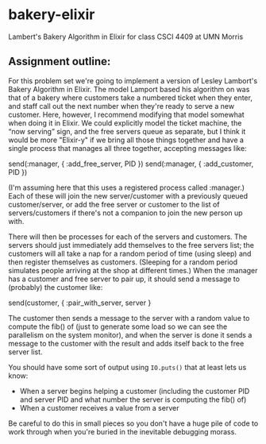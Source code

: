 # bakery-elixir
Lambert's Bakery Algorithm in Elixir for class CSCI 4409 at UMN Morris


## Assignment outline:

For this problem set we're going to implement a version of Lesley Lambort's Bakery Algorithm in Elixir. The model Lamport based his algorithm on was that of a bakery where customers take a numbered ticket when they enter, and staff call out the next number when they're ready to serve a new customer. Here, however, I recommend modifying that model somewhat when doing it in Elixir. We could explicitly model the ticket machine, the “now serving” sign, and the free servers queue as separate, but I think it would be more "Elixir-y" if we bring all those things together and have a single process that manages all three together, accepting messages like:

   send(:manager, { :add_free_server, PID })
   send(:manager, { :add_customer, PID })

(I'm assuming here that this uses a registered process called :manager.) Each of these will join the new server/customer with a previously queued customer/server, or add the free server or customer to the list of servers/customers if there's not a companion to join the new person up with.

There will then be processes for each of the servers and customers. The servers should just immediately add themselves to the free servers list; the customers will all take a nap for a random period of time (using sleep) and then register themselves as customers. (Sleeping for a random period simulates people arriving at the shop at different times.) When the :manager has a customer and free server to pair up, it should send a message to (probably) the customer like:

  send(customer, { :pair_with_server, server }

The customer then sends a message to the server with a random value to compute the fib() of (just to generate some load so we can see the parallelism on the system monitor), and when the server is done it sends a message to the customer with the result and adds itself back to the free server list.

You should have some sort of output using `IO.puts()` that at least lets us know:
   * When a server begins helping a customer (including the customer PID and server PID and what number the server is computing the fib() of)
   * When a customer receives a value from a server

Be careful to do this in small pieces so you don't have a huge pile of code to work through when you're buried in the inevitable debugging morass.
